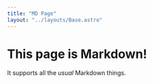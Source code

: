 ```yaml
---
title: "MD Page"
layout: "../layouts/Base.astro"
---
```


# This page is Markdown!

It supports all the _usual_ Markdown things.